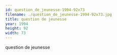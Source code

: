 ```yaml
---
id: question_de_jeunesse-1994-92x73
filename: ./question_de_jeunesse-1994-92x73.jpg
title: question de jeunesse
year: 1994
height: 92
width: 73
---
```


question de jeunesse
